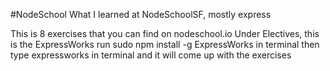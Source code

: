 #NodeSchool
What I learned at NodeSchoolSF, mostly express

This is 8 exercises that you can find on nodeschool.io
Under Electives, this is the ExpressWorks
run sudo npm install -g ExpressWorks in terminal
then type expressworks in terminal and it will come up with the exercises

